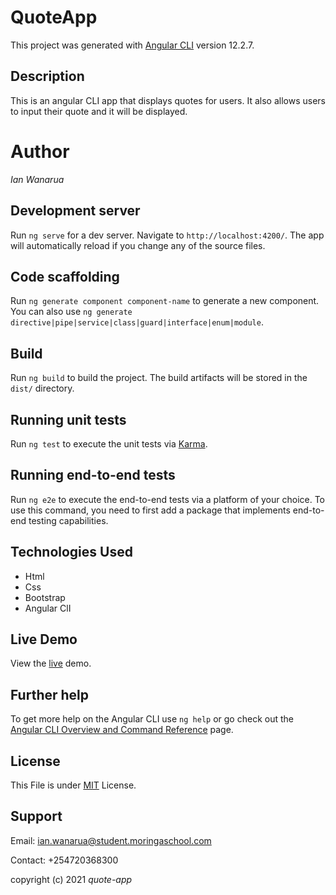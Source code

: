 # QuoteApp

This project was generated with [Angular CLI](https://github.com/angular/angular-cli) version 12.2.7.

 ## Description
 This is an angular CLI app that displays quotes for users. It also allows users to input their quote and it will be displayed.

 # Author
 _Ian Wanarua_

 ## Development server
 Run `ng serve` for a dev server. Navigate to `http://localhost:4200/`. The app will automatically reload if you change any of the source files.

 ## Code scaffolding
 Run `ng generate component component-name` to generate a new component. You can also use `ng generate directive|pipe|service|class|guard|interface|enum|module`.

 ## Build
 Run `ng build` to build the project. The build artifacts will be stored in the `dist/` directory.

 ## Running unit tests
 Run `ng test` to execute the unit tests via [Karma](https://karma-runner.github.io).

 ## Running end-to-end tests
 Run `ng e2e` to execute the end-to-end tests via a platform of your choice. To use this command, you need to first add a package that implements end-to-end testing capabilities.

 ## Technologies Used

 - Html
 - Css
 - Bootstrap
 - Angular ClI

 ## Live Demo
  View the [live](https://ianwanarua.github.io/quote-app/) demo.

  ## Further help
  To get more help on the Angular CLI use `ng help` or go check out the [Angular CLI Overview and Command Reference](https://angular.io/cli) page.

  ## License
  This File is under [MIT](LICENSE) License.

  ## Support
  Email: [ian.wanarua@student.moringaschool.com](ian.wanarua@student.moringaschool.com)

  Contact: +254720368300

copyright (c) 2021 _quote-app_